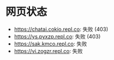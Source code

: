 # 网页状态
- https://chatai.cokio.repl.co: 失败 (403)
- https://ys.pyxzp.repl.co: 失败 (403)
- https://sak.kmco.repl.co: 失败
- https://vi.zogzr.repl.co: 失败
